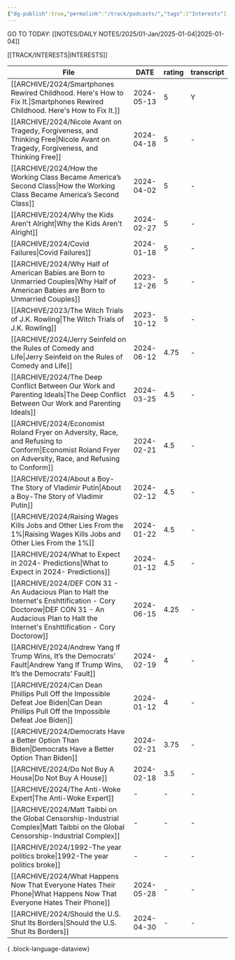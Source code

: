 ```yaml
---
{"dg-publish":true,"permalink":"/track/podcasts/","tags":["Interests"],"noteIcon":"","created":"2024-04-02 14:27","updated":"2024-04-02 14:28"}
---
```


GO TO TODAY: [[NOTES/DAILY NOTES/2025/01-Jan/2025-01-04\|2025-01-04]]


[[TRACK/INTERESTS\|INTERESTS]]

| File                                                                                                                                                                                               | DATE       | rating | transcript |
| -------------------------------------------------------------------------------------------------------------------------------------------------------------------------------------------------- | ---------- | ------ | ---------- |
| [[ARCHIVE/2024/Smartphones Rewired Childhood. Here's How to Fix It.\|Smartphones Rewired Childhood. Here's How to Fix It.]]                                                                     | 2024-05-13 | 5      | Y          |
| [[ARCHIVE/2024/Nicole Avant on Tragedy, Forgiveness, and Thinking Free\|Nicole Avant on Tragedy, Forgiveness, and Thinking Free]]                                                               | 2024-04-18 | 5      | \-         |
| [[ARCHIVE/2024/How the Working Class Became America’s Second Class\|How the Working Class Became America’s Second Class]]                                                                       | 2024-04-02 | 5      | \-         |
| [[ARCHIVE/2024/Why the Kids Aren't Alright\|Why the Kids Aren't Alright]]                                                                                                                       | 2024-02-27 | 5      | \-         |
| [[ARCHIVE/2024/Covid Failures\|Covid Failures]]                                                                                                                                                 | 2024-01-18 | 5      | \-         |
| [[ARCHIVE/2024/Why Half of American Babies are Born to Unmarried Couples\|Why Half of American Babies are Born to Unmarried Couples]]                                                           | 2023-12-26 | 5      | \-         |
| [[ARCHIVE/2023/The Witch Trials of J.K. Rowling\|The Witch Trials of J.K. Rowling]]                                                                                                             | 2023-10-12 | 5      | \-         |
| [[ARCHIVE/2024/Jerry Seinfeld on the Rules of Comedy and Life\|Jerry Seinfeld on the Rules of Comedy and Life]]                                                                                 | 2024-06-12 | 4.75   | \-         |
| [[ARCHIVE/2024/The Deep Conflict Between Our Work and Parenting Ideals\|The Deep Conflict Between Our Work and Parenting Ideals]]                                                               | 2024-03-25 | 4.5    | \-         |
| [[ARCHIVE/2024/Economist Roland Fryer on Adversity, Race, and Refusing to Conform\|Economist Roland Fryer on Adversity, Race, and Refusing to Conform]]                                         | 2024-02-21 | 4.5    | \-         |
| [[ARCHIVE/2024/About a Boy-The Story of Vladimir Putin\|About a Boy-The Story of Vladimir Putin]]                                                                                               | 2024-02-12 | 4.5    | \-         |
| [[ARCHIVE/2024/Raising Wages Kills Jobs and Other Lies From the 1%\|Raising Wages Kills Jobs and Other Lies From the 1%]]                                                                       | 2024-01-22 | 4.5    | \-         |
| [[ARCHIVE/2024/What to Expect in 2024- Predictions\|What to Expect in 2024- Predictions]]                                                                                                       | 2024-01-12 | 4.5    | \-         |
| [[ARCHIVE/2024/DEF CON 31 - An Audacious Plan to Halt the Internet's Enshttification  - Cory Doctorow\|DEF CON 31 - An Audacious Plan to Halt the Internet's Enshttification  - Cory Doctorow]] | 2024-06-15 | 4.25   | \-         |
| [[ARCHIVE/2024/Andrew Yang If Trump Wins, It’s the Democrats’ Fault\|Andrew Yang If Trump Wins, It’s the Democrats’ Fault]]                                                                     | 2024-02-19 | 4      | \-         |
| [[ARCHIVE/2024/Can Dean Phillips Pull Off the Impossible Defeat Joe Biden\|Can Dean Phillips Pull Off the Impossible Defeat Joe Biden]]                                                         | 2024-01-12 | 4      | \-         |
| [[ARCHIVE/2024/Democrats Have a Better Option Than Biden\|Democrats Have a Better Option Than Biden]]                                                                                           | 2024-02-21 | 3.75   | \-         |
| [[ARCHIVE/2024/Do Not Buy A House\|Do Not Buy A House]]                                                                                                                                         | 2024-02-18 | 3.5    | \-         |
| [[ARCHIVE/2024/The Anti-Woke Expert\|The Anti-Woke Expert]]                                                                                                                                     | \-         | \-     | \-         |
| [[ARCHIVE/2024/Matt Taibbi on the Global Censorship-Industrial Complex\|Matt Taibbi on the Global Censorship-Industrial Complex]]                                                               | \-         | \-     | \-         |
| [[ARCHIVE/2024/1992-The year politics broke\|1992-The year politics broke]]                                                                                                                     | \-         | \-     | \-         |
| [[ARCHIVE/2024/What Happens Now That Everyone Hates Their Phone\|What Happens Now That Everyone Hates Their Phone]]                                                                             | 2024-05-28 | \-     | \-         |
| [[ARCHIVE/2024/Should the U.S. Shut Its Borders\|Should the U.S. Shut Its Borders]]                                                                                                             | 2024-04-30 | \-     | \-         |

{ .block-language-dataview}

